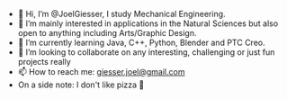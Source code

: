 - 👋 Hi, I’m @JoelGiesser, I study Mechanical Engineering.
- 👀 I’m mainly interested in applications in the Natural Sciences but also open to anything including Arts/Graphic Design.
- 🌱 I’m currently learning Java, C++, Python, Blender and PTC Creo.
- 💞️ I’m looking to collaborate on any interesting, challenging or just fun projects really 
- 📫 How to reach me: giesser.joel@gmail.com
- On a side note: I don't like pizza 🍕
